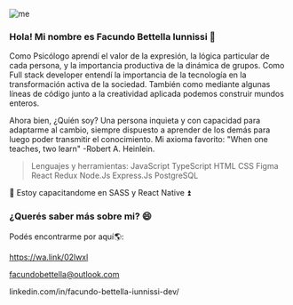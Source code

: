    ![me](https://cladera.org/infografias/images/tecedu/dribbble-shot_6.gif)
   

### Hola! Mi nombre es Facundo Bettella Iunnissi 👋

Como Psicólogo aprendí el valor de la expresión, la lógica particular de cada persona, y la importancia productiva de la dinámica de grupos.
Como Full stack developer entendí la importancia de la tecnología en la transformación activa de la sociedad. También como mediante algunas líneas de código junto a la creatividad aplicada podemos construir mundos enteros.

Ahora bien, ¿Quién soy?
Una persona inquieta y con capacidad para adaptarme al cambio, siempre dispuesto a aprender de los demás para luego poder transmitir el conocimiento.
Mi axioma favorito: "When one teaches, two learn" -Robert A. Heinlein.


> Lenguajes y herramientas: 
JavaScript 
TypeScript 
HTML 
CSS 
Figma
React 
Redux Node.Js 
Express.Js 
PostgreSQL 

🌱 Estoy capacitandome en SASS y React Native ⏫


### ¿Querés saber más sobre mi? 😄

  Podés encontrarme por aquí🌎:

  https://wa.link/02lwxl

  facundobettella@outlook.com

  linkedin.com/in/facundo-bettella-iunnissi-dev/


